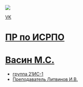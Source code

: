 <p aign ="center"><a href="https://vk.com/id592849426" target="_blank"></a><img scr="https://i.natgeofe.com/k/ad9b542e-c4a0-4d0b-9147-da17121b4c98/MOmeow1_square.png" src= width="400"> </p>

<p><a href="https://vk.com/id592849426">VK</p>

# ПР по ИСРПО

# Васин М.С.

* группа 21ИС-1
* Преподаватель Литвинов И.В.

